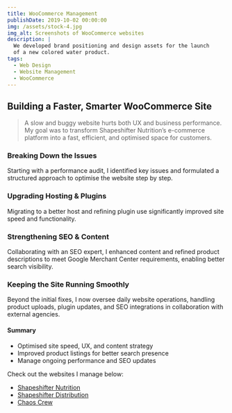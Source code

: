 ```yaml
---
title: WooCommerce Management
publishDate: 2019-10-02 00:00:00
img: /assets/stock-4.jpg
img_alt: Screenshots of WooCommerce websites
description: |
  We developed brand positioning and design assets for the launch
  of a new colored water product.
tags:
  - Web Design
  - Website Management
  - WooCommerce
---
```


## Building a Faster, Smarter WooCommerce Site  

> A slow and buggy website hurts both UX and business performance. My goal was to transform Shapeshifter Nutrition’s e-commerce platform into a fast, efficient, and optimised space for customers.

### Breaking Down the Issues  
Starting with a performance audit, I identified key issues and formulated a structured approach to optimise the website step by step.

### Upgrading Hosting & Plugins  
Migrating to a better host and refining plugin use significantly improved site speed and functionality.

### Strengthening SEO & Content  
Collaborating with an SEO expert, I enhanced content and refined product descriptions to meet Google Merchant Center requirements, enabling better search visibility.

### Keeping the Site Running Smoothly  
Beyond the initial fixes, I now oversee daily website operations, handling product uploads, plugin updates, and SEO integrations in collaboration with external agencies.

#### Summary
- Optimised site speed, UX, and content strategy  
- Improved product listings for better search presence  
- Manage ongoing performance and SEO updates

Check out the websites I manage below:
- <a href="#">Shapeshifter Nutrition</a>
- <a href="#">Shapeshifter Distribution</a>
- <a href="#">Chaos Crew</a>
